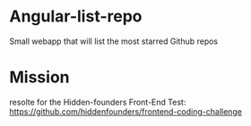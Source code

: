 # Angular-list-repo
Small webapp that will list the most starred Github repos

# Mission

resolte for the Hidden-founders Front-End Test:
https://github.com/hiddenfounders/frontend-coding-challenge

